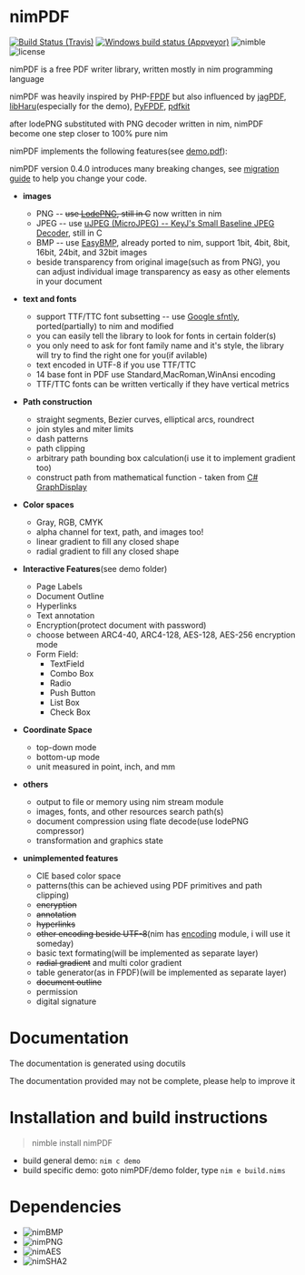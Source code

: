 # nimPDF

[![Build Status (Travis)](https://img.shields.io/travis/jangko/nimpdf/master.svg?label=Linux%20/%20macOS "Linux/macOS build status (Travis)")](https://travis-ci.org/jangko/nimpdf)
[![Windows build status (Appveyor)](https://img.shields.io/appveyor/ci/jangko/nimpdf/master.svg?label=Windows "Windows build status (Appveyor)")](https://ci.appveyor.com/project/jangko/nimpdf)
![nimble](https://img.shields.io/badge/available%20on-nimble-yellow.svg?style=flat-square)
![license](https://img.shields.io/github/license/citycide/cascade.svg?style=flat-square)

nimPDF is a free PDF writer library, written mostly in nim programming language

nimPDF was heavily inspired by PHP-[FPDF](http://www.fpdf.org) but also influenced by  [jagPDF](http://www.jagpdf.org), [libHaru](http://www.libharu.org)(especially for the demo), [PyFPDF](https://code.google.com/p/pyfpdf), [pdfkit](http://devongovett.github.io/pdfkit)

after lodePNG substituted with PNG decoder written in nim, nimPDF become one step closer to 100% pure nim

nimPDF implements the following features(see [demo.pdf](https://github.com/jangko/nimpdf/blob/master/demo/demo.pdf)):

nimPDF version 0.4.0 introduces many breaking changes, see [migration guide](migration.md) to help you change your code.

* **images**
  - PNG -- ~~use [LodePNG](lodev.org/lodepng), still in C~~ now written in nim
  - JPEG -- use [uJPEG (MicroJPEG) -- KeyJ's Small Baseline JPEG Decoder](http://keyj.emphy.de/nanojpeg), still in C
  - BMP -- use [EasyBMP](http://easybmp.sourceforge.net), already ported to nim, support 1bit, 4bit, 8bit, 16bit, 24bit, and 32bit images
  - beside transparency from original image(such as from PNG), you can adjust individual image transparency as easy as other elements in your document

* **text and fonts**
  - support TTF/TTC font subsetting -- use [Google sfntly](code.google.com/p/sfntly), ported(partially) to nim and modified
  - you can easily tell the library to look for fonts in certain folder(s)
  - you only need to ask for font family name and it's style, the library will try to find the right one for you(if avilable)
  - text encoded in UTF-8 if you use TTF/TTC
  - 14 base font in PDF use Standard,MacRoman,WinAnsi encoding
  - TTF/TTC fonts can be written vertically if they have vertical metrics

* **Path construction**
  - straight segments, Bezier curves, elliptical arcs, roundrect
  - join styles and miter limits
  - dash patterns
  - path clipping
  - arbitrary path bounding box calculation(i use it to implement gradient too)
  - construct path from mathematical function - taken from [ C# GraphDisplay](http://www.codeproject.com/Articles/58280/GraphDisplay-a-Bezier-based-control-for-graphing-f)

* **Color spaces**
  - Gray, RGB, CMYK
  - alpha channel for text, path, and images too!
  - linear gradient to fill any closed shape
  - radial gradient to fill any closed shape

* **Interactive Features**(see demo folder)
  - Page Labels
  - Document Outline
  - Hyperlinks
  - Text annotation
  - Encryption(protect document with password)
  - choose between ARC4-40, ARC4-128, AES-128, AES-256 encryption mode
  - Form Field:
    - TextField
    - Combo Box
    - Radio
    - Push Button
    - List Box
    - Check Box

* **Coordinate Space**
  - top-down mode
  - bottom-up mode
  - unit measured in point, inch, and mm

* **others**
  - output to file or memory using nim stream module
  - images, fonts, and other resources search path(s)
  - document compression using flate decode(use lodePNG compressor)
  - transformation and graphics state

* **unimplemented features**
  - CIE based color space
  - patterns(this can be achieved using PDF primitives and path clipping)
  - ~~encryption~~
  - ~~annotation~~
  - ~~hyperlinks~~
  - ~~other encoding beside UTF-8~~(nim has [encoding](http://nim-lang.org/docs/encodings.html) module, i will use it someday)
  - basic text formating(will be implemented as separate layer)
  - ~~radial gradient~~ and multi color gradient
  - table generator(as in FPDF)(will be implemented as separate layer)
  - ~~document outline~~
  - permission
  - digital signature

# Documentation
The documentation is generated using docutils

The documentation provided may not be complete, please help to improve it

# Installation and build instructions

> nimble install nimPDF

* build general demo: `nim c demo`
* build specific demo: goto nimPDF/demo folder, type `nim e build.nims`

# Dependencies

* ![nimBMP](https://github.com/jangko/nimBMP)
* ![nimPNG](https://github.com/jangko/nimPNG)
* ![nimAES](https://github.com/jangko/nimAES)
* ![nimSHA2](https://github.com/jangko/nimSHA2)
